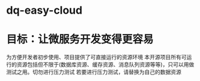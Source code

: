 # dq-easy-cloud
# 目标：让微服务开发变得更容易
为方便开发者初步使用、项目提供了可直接运行的资源环境
本开源项目所有可运行的资源包括但不限于(数据库资源、缓存资源、消息队列资源等等)，只可以用做测试之用。切勿进行压力测试
若要进行压力测试，请替换为自己的数据资源
